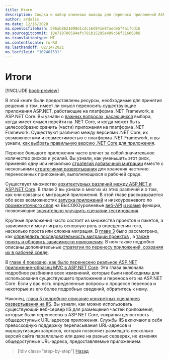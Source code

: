 ```yaml
---
title: Итоги
description: Сводка и набор ключевых выводы для переноса приложений ASP.NET MVC и веб-API 2 в ASP.NET Core.
author: ardalis
ms.date: 12/16/2020
ms.openlocfilehash: 596ab8621008d1cdc16d841e8faede5f4a1fdd16
ms.sourcegitcommit: 10e719780594efc781b15295e499c66f316068b8
ms.translationtype: MT
ms.contentlocale: ru-RU
ms.lasthandoff: 02/14/2021
ms.locfileid: "102401531"
---
```

# <a name="summary"></a>Итоги

[!INCLUDE [book-preview](../../../includes/book-preview.md)]

В этой книге были предоставлены ресурсы, необходимые для принятия решения о том, имеет ли смысл переносить существующие приложения ASP.NET, работающие на платформа .NET Framework, в ASP.NET Core. Вы узнали о [важных вопросах, касающихся](migration-considerations.md) выбора, когда имеет смысл перейти на .NET Core, и когда может быть целесообразно хранить (части) приложения на платформа .NET Framework. Существуют различия между версиями .NET Core, их возможностями и совместимостью с платформа .NET Framework, и вы узнали, [как выбрать правильную версию .NET Core для приложения](choose-net-core-version.md).

Перенос большого приложения часто влечет за собой значительное количество рисков и усилий. Вы узнали, как уменьшить этот риск, применяя одну или несколько [стратегий добавочной миграции](incremental-migration-strategies.md) вместе с несколькими [стратегиями развертывания](deployment-strategies.md) для хранения частично перенесенных приложений, выполняющихся в рабочей среде.

Существует множество [архитектурных различий между ASP.NET и ASP.NET Core](architectural-differences.md). В главе 2 вы узнали о многих из этих различий и о том, как они связаны с миграцией приложения. В этой главе рассказывается обо всех возможностях [запуска приложений](app-startup-differences.md) и низкоуровневого по [промежуточного слоя](middleware-modules-handlers.md) на ВЫСОКОуровневые [веб-API](webapi-differences.md) [и новые](controller-differences.md) функции, позволяющие [значительно улучшить сценарии тестирования](testing-differences.md).

Крупные приложения часто состоят из множества проектов и пакетов, а зависимости могут играть основную роль в определении того, насколько проста или сложна миграция. В [главе 3](migrate-large-solutions.md) было рассмотрено, как [определить последовательность миграции проектов](identify-migration-sequence.md) , а [также понять и обновить зависимости приложения](understand-update-dependencies.md). В нем также подробно описаны дополнительные [стратегии по переносу приложений, сохраняя их в рабочей среде](strategies-migrating-in-production.md).

В [главе 4 показано, как было перенесено реальное ASP.NET приложение-образец MVC в ASP.NET Core](example-migration-eshop.md). Эта глава включала подробное разбиение всех изменений, которые были необходимы для использования существующего приложения и переноса его на ASP.NET Core. Если у вас есть определенные вопросы о процессе переноса и некоторые из его более подробных сведений, обратитесь к нему.

Наконец, [глава 5 подробное описание конкретных сценариев развертывания на IIS](deployment-scenarios.md). Вы узнали, как можно использовать существующий веб-сервер IIS для размещения частей приложения, которые были перенесены в ASP.NET Core, сохраняя целостность общедоступных URL-адресов приложения. Службы IIS включают в себя превосходную поддержку переписывания URL-адресов и маршрутизации запросов, которая позволяет размещать несколько версий сайта параллельно или даже на разных серверах, не изменяя общедоступные URL-адреса, предоставляемые приложением.

>[!div class="step-by-step"]
>[Назад](deployment-scenarios.md)
